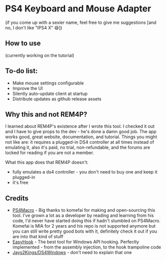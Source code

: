 # PS4 Keyboard and Mouse Adapter 
(if you come up with a sexier name, feel free to give me suggestions [and no, I don't like "IPS4 X" :smile:])

## How to use

(currently working on the tutorial)

## To-do list:
- Make mouse settings configurable
- Improve the UI
- Silently auto-update client at startup
- Distribute updates as github release assets

## Why this and not REM4P?

I learned about REM4P's existence after I wrote this tool. I checked it out and I have to give props to the dev - he's done a damn good job. The app works good, great website, documentation, and tutorial. Things you might not like are: it requires a plugged-in DS4 controller at all times instead of emulating it, also it's paid, no trial, non-refundable, and the forums are locked for reading if you are not a member.

What this app does that REM4P doesn't:
- fully emulates a ds4 controller - you don't need to buy one and keep it plugged-in
- it's free

## Credits

- [PS4Macro](https://github.com/komefai/PS4Macro) - Big thanks to komefai for making and open-sourcing this tool. I've grown a lot as a developer by reading and learning from his code, I'd never have started doing this if hadn't stumbled on PS4Macro. Komefai is MIA for 2 years and his repo is not supported anymore but you can still write pretty good bots with it, definitely check it out if you are into that kind of stuff
- [EasyHook](https://easyhook.github.io) - The best tool for Windows API hooking. Perfectly implemented - from the assembly injection, to the hook trampoline code
- [Jays2Kings/DS4Windows](https://github.com/Jays2Kings/DS4Windows) - don't need to explain that one
